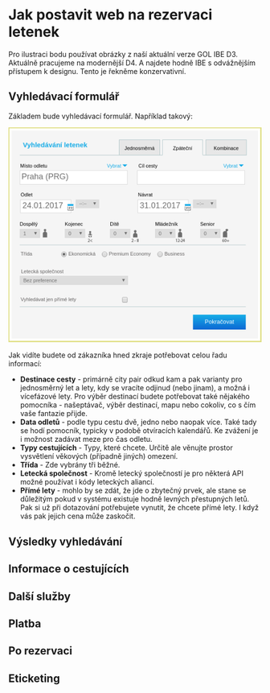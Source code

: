 # Jak postavit web na rezervaci letenek

Pro ilustraci bodu používat obrázky z naší aktuální verze GOL IBE D3. Aktuálně pracujeme na modernější D4. A najdete hodně IBE s odvážnějším přístupem k designu. Tento je řekněme konzervativní.

## Vyhledávací formulář

Základem bude vyhledávací formulář. Například takový:

![](/assets/GOL-vyhledávácí-formulář-D3.png)

Jak vidíte budete od zákazníka hned zkraje potřebovat celou řadu informací:

* **Destinace cesty** - primárně city pair odkud kam a pak varianty pro jednosměrný let a lety, kdy se vracíte odjinud \(nebo jinam\), a možná i vícefázové lety. Pro výběr destinací budete potřebovat také nějakého pomocníka - našeptávač, výběr destinací, mapu nebo cokoliv, co s čím vaše fantazie přijde.
* **Data odletů** - podle typu cestu dvě, jedno nebo naopak více. Také tady se hodí pomocník, typicky v podobě otvíracích kalendářů. Ke zvážení je i možnost zadávat meze pro čas odletu.
* **Typy cestujících** - Typy, které chcete. Určitě ale věnujte prostor vysvětlení věkových \(případně jiných\) omezení.
* **Třída** - Zde vybrány tři běžné.
* **Letecká společnost** - Kromě letecký společností je pro některá API možné používat i kódy leteckých aliancí.
* **Přímé lety** - mohlo by se zdát, že jde o zbytečný prvek, ale stane se důležitým pokud v systému existuje hodně levných přestupných letů. Pak si už při dotazování potřebujete vynutit, že chcete přímé lety. I když vás pak jejich cena může zaskočit.

## Výsledky vyhledávání

## Informace o cestujících

## Další služby

## Platba

## Po rezervaci

## Eticketing



